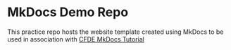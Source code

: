 # MkDocs Demo Repo

This practice repo hosts the website template created using MkDocs to be used in association with [CFDE MkDocs Tutorial](https://cfde-training.readthedocs.io/en/latest/General-Tutorials/mkdocs/)
